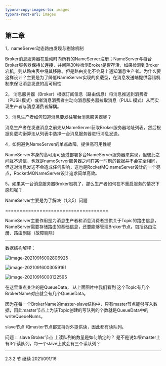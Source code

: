 ```yaml
---
typora-copy-images-to: images
typora-root-url: images
---
```






## 第二章

1，nameServer动态路由发现与剔除机制

Broker消息服务器在启动时向所有的NameServer注册；NameServer与每台Broker服务器保持长连接，并间隔30秒检测Broker是否存活，如果检测到Broker宕机，则从路由表中将其移除。但是路由变化不会马上通知消息生产者。为什么要这样设计？主要是为了降低NameServer实现的负载型，在消息发送端提供容错机制来保证消息发送的高可用性



2， 消息服务器（Broker）根据订阅信息（路由信息）将消息推送到消费者（PUSH模式）或者消息消费者主动向消息服务器拉取消息（PULL 模式）从而实现生产者与消息消费者解耦。



3，消息生产者如何知道消息要发往哪台消息服务器呢？

消息生产者在发送消息之前先从NameServer获取Broker服务器地址列表，然后根据负载均衡算法从列表中选择一台消息服务器进行消息发送。





4，如何避免NameServer的单点故障，提供高可用性呢



NameServer本身的高可用可通过部署多台NameServer服务器来实现，但彼此之间互不通信，也就是nameServer服务器之间在某一时刻的数据并不会完全相同，但这对消息发送不会造成任何影响，这也是RocketMQ nameServer设计的一个亮点，RocketMQNameServer设计追求简单高效。



5，如果某一台消息服务器Broker宕机了，那么生产者如何在不重启服务的情况下感知呢？



NameServer主要是为了解决（1,3,5）问题





====================================

NameServer主要作用是为消息生产者和消息消费者提供关于Topic的路由信息，NameServer需要存储路由的基础信息，还要能够管理Broker节点，包括路由注册、路由删除（故障剔除）



------



数据结构解释：



![image-20210916002806925](.\image-20210916002806925.png)

![image-20210916003059161](/image-20210916003059161.png)

![image-20210916003122595](/image-20210916003122595.png)

在这里重点关注的是QueueData， 从上面图片中我们看到  这个Topic有几个BrokerName对应就会有几个QueueData。

因为在每一个BrokerName的master-slave结构中，只有master节点能够写入数据，因此master节点上为该Topic创建的写队列的个数就是QueueData中的writeQueueNums。

slave节点 和master节点都支持对外提供读，因此都有读队列。



问题： slave Broker节点 上读队列的数量是如何确定的？  是不是说如果master上有3个读队列，每一个slave上就会有三个读队列？



---------------

2.3.2 节 继续 2021/091/16





